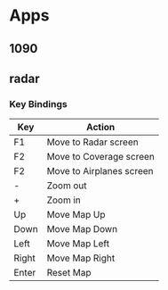 # Apps

## 1090

## radar

### Key Bindings

|  Key  |  Action                   |
| ----- | ------------------------- |
| F1    | Move to Radar screen      |
| F2    | Move to Coverage screen   |
| F2    | Move to Airplanes screen   |
| -     | Zoom out                  |
| +     | Zoom in                   |
| Up    | Move Map Up               |
| Down  | Move Map Down             |
| Left  | Move Map Left             |
| Right | Move Map Right            |
| Enter | Reset Map                 |
